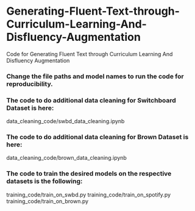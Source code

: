 # Generating-Fluent-Text-through-Curriculum-Learning-And-Disfluency-Augmentation
Code for Generating Fluent Text through Curriculum Learning And Disfluency Augmentation


### Change the file paths and model names to run the code for reproducibility.

### The code to do additional data cleaning for Switchboard Dataset is here:
data_cleaning_code/swbd_data_cleaning.ipynb


### The code to do additional data cleaning for Brown Dataset is here:
data_cleaning_code/brown_data_cleaning.ipynb


### The code to train the desired models on the respective datasets is the following:

training_code/train_on_swbd.py
training_code/train_on_spotify.py
training_code/train_on_brown.py
